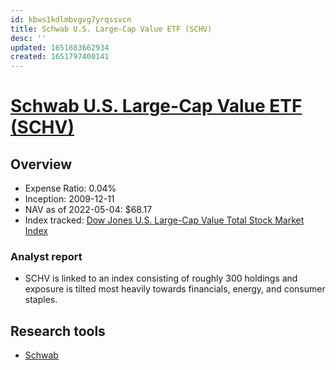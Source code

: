 ```yaml
---
id: kbws1kdlmbvgvg7yrqssvcn
title: Schwab U.S. Large-Cap Value ETF (SCHV)
desc: ''
updated: 1651883662934
created: 1651797400141
---
```

# [Schwab U.S. Large-Cap Value ETF (SCHV)](https://etfdb.com/etf/SCHV/#etf-ticker-profile)

## Overview

- Expense Ratio: 0.04%
- Inception: 2009-12-11
- NAV as of 2022-05-04: $68.17
- Index tracked: [Dow Jones U.S. Large-Cap Value Total Stock Market Index](https://etfdb.com/index/dow-jones-us-large-cap-value-total-stock-market-index/)

### Analyst report

- SCHV is linked to an index consisting of roughly 300 holdings and exposure is tilted most heavily towards financials, energy, and consumer staples.

## Research tools

- [Schwab](https://www.schwab.com/research/etfs/quotes/summary/schv)
